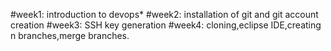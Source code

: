 #week1: introduction to devops* 
#week2: installation of git and git account creation 
#week3: SSH key generation 
#week4: cloning,eclipse IDE,creating n branches,merge branches.
